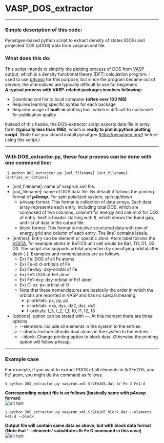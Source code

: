 # VASP_DOS_extractor
------------------
### Simple description of this code:
Pymatgen-based python script to extract density of states (DOS) and projected DOS (pDOS) data from vasprun.xml file.
  
### What does this do:
This script intends to simplify the plotting process of DOS from [VASP](http://cms.mpi.univie.ac.at/vasp/) output, which is a density functional theory (DFT) calculation program. I used to use [p4vasp](http://www.p4vasp.at/#/) for this purpose, but since the program became out of service, the alternatives are typically difficult to use for beginners.   
**A typical process with VASP-related packages involves following:**
  - Download xml file to local computer **(often over 100 MB)**
  - Requires learning specific syntax for each package
  - Required usage of **built-in** plotting tool, which is difficult to customize for publication quality
  
Instead of this hassle, the DOS-extractor script exports data file in array form (**typically less than 1MB**), which is **ready to plot in python plotting script**.
(Note that you should install pymatgen (http://pymatgen.org/) before using this script.)

------------------------------------
### With DOS_extractor.py, these four process can be done with one command line:
 ```
  $ python DOS_extractor.py [xml_filename] [out_filename] [entries_or_options]
 ```
- [xml_filename]: name of vasprun.xml file.
- [out_filename]: name of DOS data file. By default it follows the printing format of ***p4vasp***. For spin polarized system, spin up/down 
  - p4vasp format: This format is collection of data arrays. Each data array represents each entry, including total DOS, which are composed of two columns; column1 for energy and column2 for DOS of entry. line1 is header starting with #, which shows the Band gap, and list of data in the output file.
  - block format: This format is intuitive structured data with row of energy grid and column of each entry. The line1 contains labels.
- [entries]: Entry can be element or specific atom. Atom label follows the [VESTA](http://jp-minerals.org/vesta/en/), for example atoms in BaTiO3 unit cell would be Ba1, Ti1, O1, O2, O3. The script also supports orbital projection by specifiying orbital after dash (-). Examples and nomenclatures are as follows.
  - Ex) Fe: DOS of all Fe atoms
  - Ex) Fe-d: d-orbitals of Fe
  - Ex) Fe-dxy: dxy-orbital of Fe 
  - Ex) Fe1: DOS of Fe1 atom
  - Ex) Fe1-dxy: dxy-orbital of Fe1 atom
  - Ex) O-px: px-orbital of O
  - Note that these nomenclatures are basically the order in which the orbitals are reported in VASP and has no special meaning.
    - p-orbitals: px, py, pz
    - d-orbitals: dxy, dyz, dz2, dxz, dx2
    - f-orbitals: f_3, f_2, f_1, f0, f1, f2, f3
- [options]: option can be stated with --. At this moment there are three options. 
  - --elements: Include all elements in the system to the entries.
  - --atoms: Include all individual atoms in the system to the entries.
  - --block: Change printing option to block data. Otherwise the printing option will follow p4vasp.

------------------------------------
### Example case 
For example, if you want to extract PDOS of all elements in Sr2Fe2O5, and Fe1 atom, you might do the command as follows.</br>
  ```
  $ python DOS_extractor.py vasprun.xml Sr2Fe2O5.dat Sr Fe O Fe1-d
  ```
**Corresponding output file is as follows (basically same with p4vasp format)**</br>
![alt text](https://github.com/why-shin/VASP-DOS_extractor/blob/master/Example1_p4v_format.png?raw=true)

  ```
  $ python DOS_extractor.py vasprun.xml Sr2Fe2O5_block.dat --elements Fe1-d --block
  ```
**Output file will contain same data as above, but with block data format (Note that '--elements' substitutes Sr Fe O command in this case)**</br>
![alt text](https://github.com/why-shin/VASP-DOS_extractor/blob/master/Example2_block_data_format.png?raw=true)
 
